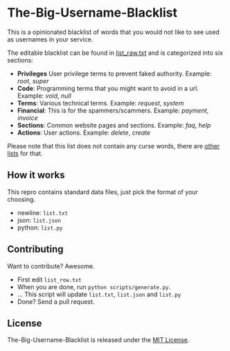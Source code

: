 # The-Big-Username-Blacklist
This is a opinionated blacklist of words that you would not like to see used as usernames in your service.

The editable blacklist can be found in [list_raw.txt](list_raw.txt) and is categorized into six sections:

- **Privileges** User privilege terms to prevent faked authority. Example: _root_, _super_
- **Code**: Programming terms that you might want to avoid in a url. Example: _void_, _null_
- **Terms**: Various technical terms. Example: _request_, _system_
- **Financial**: This is for the spammers/scammers. Example: _payment_, _invoice_
- **Sections**: Common website pages and sections. Example: _faq_, _help_
- **Actions**: User actions. Example: _delete_, _create_

Please note that this list does not contain any curse words, there are [other lists](https://github.com/shutterstock/List-of-Dirty-Naughty-Obscene-and-Otherwise-Bad-Words) for that.

## How it works
This repro contains standard data files, just pick the format of your choosing.

- newline: `list.txt`
- json: `list.json`
- python: `list.py`


## Contributing

Want to contribute? Awesome. 

- First edit `list_row.txt` 
- When you are done, run `python scripts/generate.py`. 
- ... This script will update `list.txt`, `list.json` and `list.py`
- Done? Send a pull request.


## License

The-Big-Username-Blacklist is released under the [MIT License](http://www.opensource.org/licenses/MIT).
